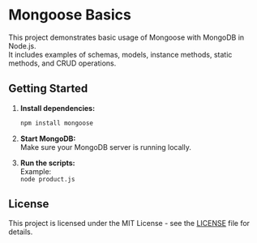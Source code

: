 # Mongoose Basics

This project demonstrates basic usage of Mongoose with MongoDB in Node.js.  
It includes examples of schemas, models, instance methods, static methods, and CRUD operations.

## Getting Started

1. **Install dependencies:**
   ```bash
   npm install mongoose
   ```

2. **Start MongoDB:**  
Make sure your MongoDB server is running locally.

3. **Run the scripts:**  
Example:  
`node product.js`

## License
This project is licensed under the MIT License - see the [LICENSE](LICENSE) file for details.
